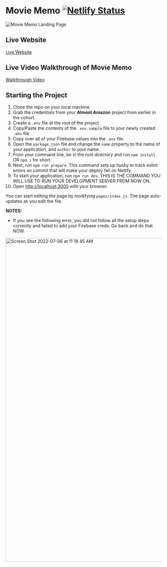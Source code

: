 # Movie Memo [![Netlify Status](https://api.netlify.com/api/v1/badges/6a486635-27ab-4dce-902f-a183c257f856/deploy-status)](https://app.netlify.com/sites/movie-memo-kb/deploys) 
<img alt="Movie Memo Landing Page" src="https://i.imgur.com/IUX2OmE.png">


## Live Website
[Live Website](https://movie-memo-kb.netlify.app/)

## Live Video Walkthrough of Movie Memo
[Walkthrough Video](https://www.loom.com/share/92ef33acaa76434f99cefff6de4ffcff?sid=63df8175-bdc8-4741-a21a-3a459d9d794c)


## Starting the Project
1. Clone the repo on your local machine
1. Grab the credentials from your **Almost Amazon** project from earlier in the cohort. 
1. Create a `.env` file at the root of the project
1. Copy/Paste the contents of the `.env.sample` file to your newly created `.env` file.
1. Copy over all of your Firebase values into the `.env` file.
1. Open the `package.json` file and change the `name` property to the name of your application, and `author` to  your name.
1. From your command line, be in the root directory and run `npm install` OR `npm i` for short.
1. Next, run `npm run prepare`. This command sets up husky to track eslint errors on commit that will make your deploy fail on Netlify.
1. To start your application, run `npm run dev`. THIS IS THE COMMAND YOU WILL USE TO RUN YOUR DEVELOPMENT SERVER FROM NOW ON.
1. Open [http://localhost:3000](http://localhost:3000) with your browser.

You can start editing the page by modifying `pages/index.js`. The page auto-updates as you edit the file.

**NOTES:** 
- If you see the following error, you did not follow all the setup steps correctly and failed to add your Firebase creds. Go back and do that NOW.

<img width="1043" alt="Screen Shot 2022-07-06 at 11 18 45 AM" src="https://user-images.githubusercontent.com/29741570/177612501-c2628f18-4bbd-4de9-aae6-27ffba1172d6.png">
